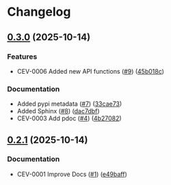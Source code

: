 # Changelog

## [0.3.0](https://github.com/r0f1/critical_es_value/compare/v0.2.1...v0.3.0) (2025-10-14)


### Features

* CEV-0006 Added new API functions ([#9](https://github.com/r0f1/critical_es_value/issues/9)) ([45b018c](https://github.com/r0f1/critical_es_value/commit/45b018cff66e219f7589e662598b34075e44ab45))


### Documentation

* Added pypi metadata ([#7](https://github.com/r0f1/critical_es_value/issues/7)) ([33cae73](https://github.com/r0f1/critical_es_value/commit/33cae739f819c1d29f7505dc470df5e343347890))
* Added Sphinx ([#8](https://github.com/r0f1/critical_es_value/issues/8)) ([dac7dbf](https://github.com/r0f1/critical_es_value/commit/dac7dbf3809b17a2ed7f17d684146aa2d8c4c099))
* CEV-0003 Add pdoc ([#4](https://github.com/r0f1/critical_es_value/issues/4)) ([4b27082](https://github.com/r0f1/critical_es_value/commit/4b27082171281ef1acd9e1856c113d5a5dffc190))

## [0.2.1](https://github.com/r0f1/critical_es_value/compare/v0.2.0...v0.2.1) (2025-10-14)


### Documentation

* CEV-0001 Improve Docs ([#1](https://github.com/r0f1/critical_es_value/issues/1)) ([e49baff](https://github.com/r0f1/critical_es_value/commit/e49baff46b2f38d857ea507db283a10ba326e12d))
